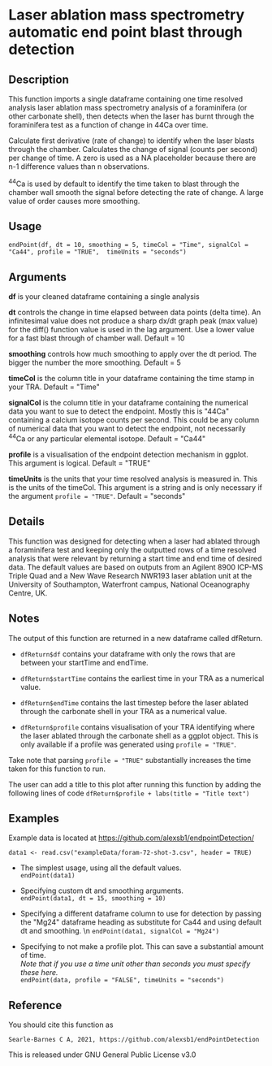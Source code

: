 # Laser ablation mass spectrometry automatic end point blast through detection

## Description
This function imports a single dataframe containing one time resolved analysis laser ablation mass spectrometry analysis of a foraminifera (or other carbonate shell), then detects when the laser has burnt through the foraminifera test as a function of change in 44Ca over time.

Calculate first derivative (rate of change) to identify when the laser blasts through the chamber.
Calculates the change of signal (counts per second) per change of time.
A zero is used as a NA placeholder because there are n-1 difference values than n observations.

<sup>44</sup>Ca is used by default to identify the time taken to blast through the chamber wall
smooth the signal before detecting the rate of change.
A large value of order causes more smoothing.

## Usage
`endPoint(df, dt = 10, smoothing = 5, timeCol = "Time", signalCol = "Ca44", profile = "TRUE",  timeUnits = "seconds")`

## Arguments
**df** is your cleaned dataframe containing a single analysis
  
**dt** controls the change in time elapsed between data points (delta time).
An infinitesimal value does not produce a sharp dx/dt graph peak (max value)
for the diff() function value is used in the lag argument.
Use a lower value for a fast blast through of chamber wall.
Default = 10 

**smoothing** controls how much smoothing to apply over the dt period.
The bigger the number the more smoothing.
Default = 5

**timeCol** is the column title in your dataframe containing the time stamp in your TRA.
Default = "Time"

**signalCol** is the column title in your dataframe containing the numerical data you want to sue to detect the endpoint.
Mostly this is "44Ca" containing a calcium isotope counts per second.
This could be any column of numerical data that you want to detect the endpoint, not necessarily <sup>44</sup>Ca or any particular elemental isotope.
Default = "Ca44"

**profile** is a visualisation of the endpoint detection mechanism in ggplot. This argument is logical.
Default = "TRUE"

**timeUnits** is the units that your time resolved analysis is measured in. This is the units of the timeCol.
This argument is a string and is only necessary if the argument `profile = "TRUE"`.
Default = "seconds"

## Details
This function was designed for detecting when a laser had ablated through a foraminifera test and keeping only the outputted rows of a time resolved analysis that were relevant by returning a start time and end time of desired data.
The default values are based on outputs from an Agilent 8900 ICP-MS Triple Quad and a New Wave Research NWR193 laser ablation unit at the University of Southampton, Waterfront campus, National Oceanography Centre, UK.

## Notes
The output of this function are returned in a new dataframe called dfReturn.

* `dfReturn$df` contains your dataframe with only the rows that are between your startTime and endTime.

* `dfReturn$startTime` contains the earliest time in your TRA as a numerical value.

* `dfReturn$endTime` contains the last timestep before the laser ablated through the carbonate shell in your TRA as a numerical value.

* `dfReturn$profile` contains visualisation of your TRA identifying where the laser ablated through the carbonate shell as a ggplot object. This is only available if a profile was generated using `profile = "TRUE"`.


Take note that parsing `profile = "TRUE"` substantially increases the time taken for this function to run.

The user can add a title to this plot after running this function by adding the following lines of code
`dfReturn$profile + labs(title = "Title text")`

## Examples

Example data is located at https://github.com/alexsb1/endpointDetection/

`data1 <- read.csv("exampleData/foram-72-shot-3.csv", header = TRUE)`

* The simplest usage, using all the default values. \
`endPoint(data1)`

* Specifying custom dt and smoothing arguments. \
`endPoint(data1, dt = 15, smoothing = 10)`

* Specifying a different dataframe column to use for detection by passing the "Mg24" dataframe heading as substitute for Ca44 and using default dt and smoothing. \n
`endPoint(data1, signalCol = "Mg24")`

* Specifying to not make a profile plot. This can save a substantial amount of time. \
_Note that if you use a time unit other than seconds you must specify these here._ \
`endPoint(data, profile = "FALSE", timeUnits = "seconds")`



## Reference

You should cite this function as

`Searle-Barnes C A, 2021, https://github.com/alexsb1/endPointDetection`

This is released under GNU General Public License v3.0




